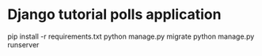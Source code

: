 # Django tutorial polls application

pip install -r requirements.txt
python manage.py migrate
python manage.py runserver

